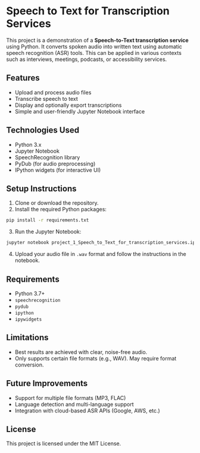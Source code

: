 
# Speech to Text for Transcription Services

This project is a demonstration of a **Speech-to-Text transcription service** using Python. It converts spoken audio into written text using automatic speech recognition (ASR) tools. This can be applied in various contexts such as interviews, meetings, podcasts, or accessibility services.

## Features

- Upload and process audio files
- Transcribe speech to text
- Display and optionally export transcriptions
- Simple and user-friendly Jupyter Notebook interface

## Technologies Used

- Python 3.x
- Jupyter Notebook
- SpeechRecognition library
- PyDub (for audio preprocessing)
- IPython widgets (for interactive UI)

## Setup Instructions

1. Clone or download the repository.
2. Install the required Python packages:

```bash
pip install -r requirements.txt
````

3. Run the Jupyter Notebook:

```bash
jupyter notebook project_1_Speech_to_Text_for_transcription_services.ipynb
```

4. Upload your audio file in `.wav` format and follow the instructions in the notebook.

## Requirements

* Python 3.7+
* `speechrecognition`
* `pydub`
* `ipython`
* `ipywidgets`

## Limitations

* Best results are achieved with clear, noise-free audio.
* Only supports certain file formats (e.g., WAV). May require format conversion.

## Future Improvements

* Support for multiple file formats (MP3, FLAC)
* Language detection and multi-language support
* Integration with cloud-based ASR APIs (Google, AWS, etc.)

## License

This project is licensed under the MIT License.

